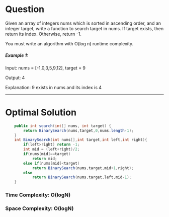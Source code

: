 # Question

Given an array of integers nums which is sorted in ascending order, and an integer target, write a function to search target in nums. If target exists, then return its index. Otherwise, return -1.

You must write an algorithm with O(log n) runtime complexity.
 

##### Example 1:

Input: nums = [-1,0,3,5,9,12], target = 9

Output: 4

Explanation: 9 exists in nums and its index is 4

***

# Optimal Solution 


``` java
    public int search(int[] nums, int target) {
        return BinarySearch(nums,target,0,nums.length-1);
    }
    int BinarySearch(int nums[],int target,int left,int right){
        if(left>right) return -1;
        int mid = (left+right)/2;
        if(nums[mid]==target)
            return mid;
        else if(nums[mid]<target)
            return BinarySearch(nums,target,mid+1,right);
        else
            return BinarySearch(nums,target,left,mid-1);
    }
```

### Time Complexity: O(logN)  
### Space Complexity: O(logN) 